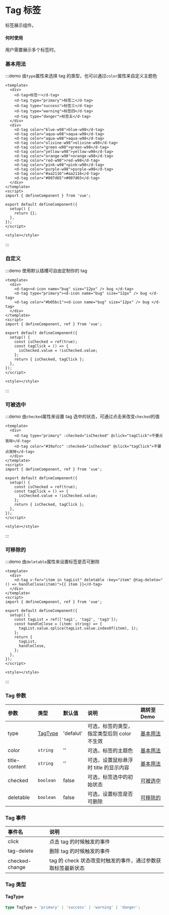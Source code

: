 # Tag 标签

标签展示组件。

#### 何时使用

用户需要展示多个标签时。

### 基本用法

:::demo 由`type`属性来选择 tag 的类型，也可以通过`color`属性来自定义主题色

```vue
<template>
  <div>
    <d-tag>标签一</d-tag>
    <d-tag type="primary">标签二</d-tag>
    <d-tag type="success">标签三</d-tag>
    <d-tag type="warning">标签四</d-tag>
    <d-tag type="danger">标签五</d-tag>
  </div>
  <div>
    <d-tag color="blue-w98">blue-w98</d-tag>
    <d-tag color="aqua-w98">aqua-w98</d-tag>
    <d-tag color="aqua-w98">aqua-w98</d-tag>
    <d-tag color="olivine-w98">olivine-w98</d-tag>
    <d-tag color="green-w98">green-w98</d-tag>
    <d-tag color="yellow-w98">yellow-w98</d-tag>
    <d-tag color="orange-w98">orange-w98</d-tag>
    <d-tag color="red-w98">red-w98</d-tag>
    <d-tag color="pink-w98">pink-w98</d-tag>
    <d-tag color="purple-w98">purple-w98</d-tag>
    <d-tag color="#aa2116">#aa2116</d-tag>
    <d-tag color="#007d65">#007d65</d-tag>
  </div>
</template>
<script>
import { defineComponent } from 'vue';

export default defineComponent({
  setup() {
    return {};
  },
});
</script>

<style></style>
```

:::

### 自定义

:::demo 使用默认插槽可自由定制你的 tag

```vue
<template>
  <div>
    <d-tag><d-icon name="bug" size="12px" /> bug </d-tag>
    <d-tag type="primary"><d-icon name="bug" size="12px" /> bug </d-tag>
    <d-tag color="#b05bc1"><d-icon name="bug" size="12px" /> bug </d-tag>
  </div>
</template>
<script>
import { defineComponent, ref } from 'vue';

export default defineComponent({
  setup() {
    const isChecked = ref(true);
    const tagClick = () => {
      isChecked.value = !isChecked.value;
    };
    return { isChecked, tagClick };
  },
});
</script>

<style></style>
```

:::

### 可被选中

:::demo 由`checked`属性来设置 tag 选中的状态，可通过点击来改变`checked`的值

```vue
<template>
  <div>
    <d-tag type="primary" :checked="isChecked" @click="tagClick">不要点我呀</d-tag>
    <d-tag color="#39afcc" :checked="isChecked" @click="tagClick">不要点我呀</d-tag>
  </div>
</template>
<script>
import { defineComponent, ref } from 'vue';

export default defineComponent({
  setup() {
    const isChecked = ref(true);
    const tagClick = () => {
      isChecked.value = !isChecked.value;
    };
    return { isChecked, tagClick };
  },
});
</script>

<style></style>
```

:::

### 可移除的

:::demo 由`deletable`属性来设置标签是否可删除

```vue
<template>
  <div>
    <d-tag v-for="item in tagList" deletable :key="item" @tag-delete="() => handleClose(item)">{{ item }}</d-tag>
  </div>
</template>
<script>
import { defineComponent, ref } from 'vue';

export default defineComponent({
  setup() {
    const tagList = ref(['tag1', 'tag2', 'tag3']);
    const handleClose = (item: string) => {
      tagList.value.splice(tagList.value.indexOf(item), 1);
    };
    return {
      tagList,
      handleClose,
    };
  },
});
</script>

<style></style>
```

:::

### Tag 参数

| 参数          | 类型                | 默认值    | 说明                                        | 跳转至 Demo           |
| :------------ | :------------------ | :-------- | :------------------------------------------ | :-------------------- |
| type          | [TagType](#tagtype) | 'defalut' | 可选，标签的类型，指定类型后则 color 不生效 | [基本用法](#基本用法) |
| color         | `string`            | ''        | 可选，标签的主题色                          | [基本用法](#基本用法) |
| title-content | `string`            | ''        | 可选，设置鼠标悬浮时 title 的显示内容       | [基本用法](#基本用法) |
| checked       | `boolean`           | false     | 可选，标签选中的初始状态                    | [可被选中](#可被选中) |
| deletable     | `boolean`           | false     | 可选，设置标签是否可删除                    | [可移除的](#可移除的) |

### Tag 事件

| 事件名         | 说明                                                        |
| :------------- | :---------------------------------------------------------- |
| click          | 点击 tag 的时候触发的事件                                   |
| tag-delete     | 删除 tag 的时候触发的事件                                   |
| checked-change | tag 的 check 状态改变时触发的事件，通过参数获取标签最新状态 |

### Tag 类型

#### TagType

```ts
type TagType = 'primary' | 'success' | 'warning' | 'danger';
```
